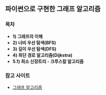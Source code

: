## 파이썬으로 구현한 그래프 알고리즘

### 목차
- **1) 그래프의 이해**
- **2) 너비 우선 탐색(BFS)**
- **3) 깊이 우선 탐색(DFS)**
- **4) 최단 경로 알고리즘(Dijkstra)**
- **5.1) 최소 신장트리 - 크루스칼 알고리즘**

### 참고 사이트
- [그래프 알고리즘](https://velog.io/@dnjscksdn98/%EC%95%8C%EA%B3%A0%EB%A6%AC%EC%A6%98-%EA%B7%B8%EB%9E%98%ED%94%84)
